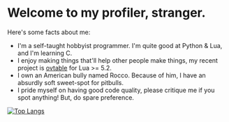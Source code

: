 # Welcome to my profiler, stranger.
Here's some facts about me:
- I'm a self-taught hobbyist programmer. I'm quite good at Python & Lua, and I'm learning C.
- I enjoy making things that'll help other people make things, my recent project is [ovtable](https://luarocks.org/modules/well-in-that-case/ovtable) for Lua >= 5.2.
- I own an American bully named Rocco. Because of him, I have an absurdly soft sweet-spot for pitbulls. 
- I pride myself on having good code quality, please critique me if you spot anything! But, do spare preference.

[![Top Langs](https://github-readme-stats.vercel.app/api/top-langs/?username=well-in-that-case&theme=dark)](https://github.com/anuraghazra/github-readme-stats)
